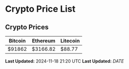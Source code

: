 # Crypto Price List

## Crypto Prices
| Bitcoin | Ethereum | Litecoin |
| ------- | -------- | -------- |
| $91862 | $3166.82 | $88.77 |
**Last Updated:** 2024-11-18 21:20 UTC
**Last Updated:** $DATE$
